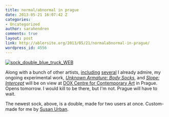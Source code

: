 ```yaml
---
title: normal/abnormal in prague
date: 2013-05-21 16:07:42 Z
categories:
- Uncategorized
author: sarahendren
comments: true
layout: post
link: http://ablersite.org/2013/05/21/normalabnormal-in-prague/
wordpress_id: 4556
---
```


[![sock_double_blue_truck_WEB](http://ablersite.files.wordpress.com/2013/05/sock_double_blue_truck_web.jpg)](http://ablersite.files.wordpress.com/2013/05/sock_double_blue_truck_web.jpg)



Along with a bunch of other artists, [including](http://wendyjacob.net/) [several](http://jennifercrupi.com/work.html) I already admire, my ongoing experimental work, [_Unknown Armature: Body Socks_](http://sarahendren.net/2012/01/03/unknown-armature-body-socks/), and [_Slope: Intercept_](http://slopeintercept.org/) will be on view at [DOX Centre for Contemporary Art](http://www.dox.cz/en/exhibitions/disabled-by-normality) in Prague. Opens tomorrow. I would kill to be there, but I'm not. Prague will have to wait.

The newest sock, above, is a double, made for two users at once. Custom-made for me by [Susan Urban](http://onestopsensoryshop.com/).
